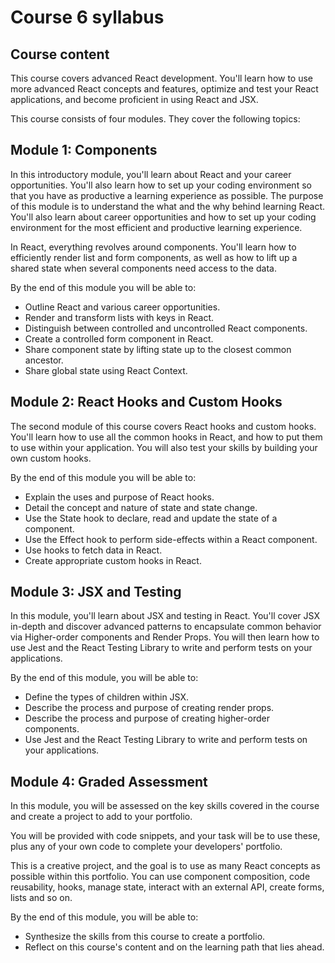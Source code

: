# Course 6 syllabus

## Course content
This course covers advanced React development. You'll learn how to use more advanced React concepts and features, optimize and test your React applications, and become proficient in using React and JSX.

This course consists of four modules. They cover the following topics:

## Module 1: Components
In this introductory module, you'll learn about React and your career opportunities. You'll also learn how to set up your coding environment so that you have as productive a learning experience as possible. The purpose of this module is to understand the what and the why behind learning React. You'll also learn about career opportunities and how to set up your coding environment for the most efficient and productive learning experience.

In React, everything revolves around components. You'll learn how to efficiently render list and form components, as well as how to lift up a shared state when several components need access to the data.

By the end of this module you will be able to:
- Outline React and various career opportunities. 
- Render and transform lists with keys in React. 
- Distinguish between controlled and uncontrolled React components. 
- Create a controlled form component in React. 
- Share component state by lifting state up to the closest common ancestor. 
- Share global state using React Context. 

## Module 2: React Hooks and Custom Hooks
The second module of this course covers React hooks and custom hooks. You'll learn how to use all the common hooks in React, and how to put them to use within your application. You will also test your skills by building your own custom hooks.

By the end of this module you will be able to:
- Explain the uses and purpose of React hooks.  
- Detail the concept and nature of state and state change. 
- Use the State hook to declare, read and update the state of a component. 
- Use the Effect hook to perform side-effects within a React component. 
- Use hooks to fetch data in React. 
- Create appropriate custom hooks in React. 

## Module 3: JSX and Testing
In this module, you'll learn about JSX and testing in React. You'll cover JSX in-depth and discover advanced patterns to encapsulate common behavior via Higher-order components and Render Props. You will then learn how to use Jest and the React Testing Library to write and perform tests on your applications.

By the end of this module, you will be able to:
- Define the types of children within JSX. 
- Describe the process and purpose of creating render props. 
- Describe the process and purpose of creating higher-order components. 
- Use Jest and the React Testing Library to write and perform tests on your applications. 

## Module 4: Graded Assessment
In this module, you will be assessed on the key skills covered in the course and create a project to add to your portfolio.

You will be provided with code snippets, and your task will be to use these, plus any of your own code to complete your developers' portfolio.

This is a creative project, and the goal is to use as many React concepts as possible within this portfolio. You can use component composition, code reusability, hooks, manage state, interact with an external API, create forms, lists and so on.

By the end of this module, you will be able to:

- Synthesize the skills from this course to create a portfolio. 
- Reflect on this course's content and on the learning path that lies ahead. 

